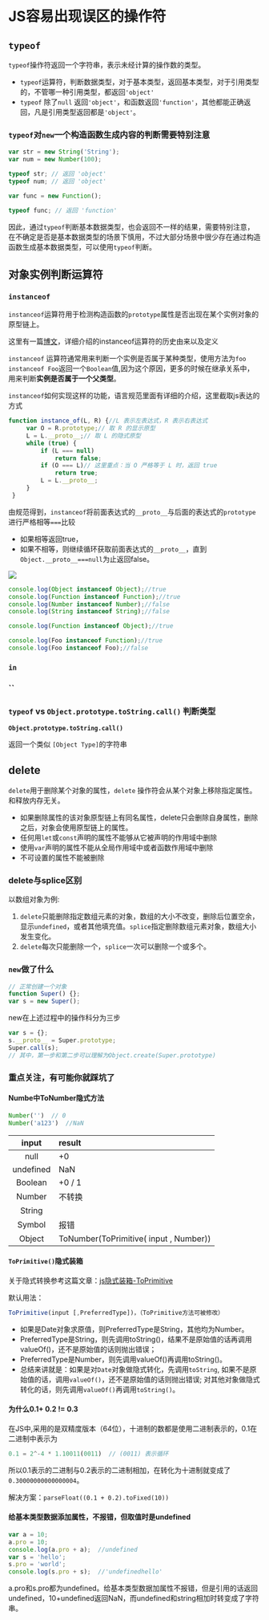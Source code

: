 # JS容易出现误区的操作符

## `typeof`

`typeof`操作符返回一个字符串，表示未经计算的操作数的类型。

- `typeof`运算符，判断数据类型，对于基本类型，返回基本类型，对于引用类型的，不管哪一种引用类型，都返回`'object'`
- `typeof` 除了`null` 返回`'object'`，和函数返回`'function'`，其他都能正确返回，凡是引用类型返回都是`'object'`。

### `typeof`对`new`一个构造函数生成内容的判断需要特别注意
```js
var str = new String('String');
var num = new Number(100);

typeof str; // 返回 'object'
typeof num; // 返回 'object'

var func = new Function();

typeof func; // 返回 'function'
```
因此，通过`typeof`判断基本数据类型，也会返回不一样的结果，需要特别注意，在不确定是否是基本数据类型的场景下慎用，不过大部分场景中很少存在通过构造函数生成基本数据类型，可以使用`typeof`判断。


## 对象实例判断运算符

### `instanceof`

`instanceof`运算符用于检测构造函数的`prototype`属性是否出现在某个实例对象的原型链上。

这里有一篇[博文](https://www.ibm.com/developerworks/cn/web/1306_jiangjj_jsinstanceof/index.html)，详细介绍的instanceof运算符的历史由来以及定义

`instanceof` 运算符通常用来判断一个实例是否属于某种类型，使用方法为`foo instanceof Foo`返回一个`Boolean`值,因为这个原因，更多的时候在继承关系中，用来判断**实例是否属于一个父类型**。

`instanceof`如何实现这样的功能，语言规范里面有详细的介绍，这里截取js表达的方式

```js
function instance_of(L, R) {//L 表示左表达式，R 表示右表达式
     var O = R.prototype;// 取 R 的显示原型
     L = L.__proto__;// 取 L 的隐式原型
     while (true) {
         if (L === null)
             return false;
         if (O === L)// 这里重点：当 O 严格等于 L 时，返回 true 
             return true;
         L = L.__proto__;
     }
 }
```

由规范得到，`instanceof`将前面表达式的`__proto__`与后面的表达式的`prototype`进行严格相等`===`比较
- 如果相等返回true，
- 如果不相等，则继续循环获取前面表达式的`__proto__`，直到 `Object.__proto__===null`为止返回false。

![](/assets/prototype.jpg)

```js
console.log(Object instanceof Object);//true 
console.log(Function instanceof Function);//true 
console.log(Number instanceof Number);//false 
console.log(String instanceof String);//false 

console.log(Function instanceof Object);//true 

console.log(Foo instanceof Function);//true 
console.log(Foo instanceof Foo);//false
```



### `in`

### ``
### `typeof` vs `Object.prototype.toString.call()` 判断类型



**`Object.prototype.toString.call()`**

返回一个类似 `[Object Type]`的字符串

## delete
`delete`用于删除某个对象的属性，`delete` 操作符会从某个对象上移除指定属性。和释放内存无关。
- 如果删除属性的该对象原型链上有同名属性，delete只会删除自身属性，删除之后，对象会使用原型链上的属性。
- 任何用`let`或`const`声明的属性不能够从它被声明的作用域中删除
- 使用`var`声明的属性不能从全局作用域中或者函数作用域中删除
- 不可设置的属性不能被删除

### delete与splice区别
以数组对象为例:
1. `delete`只能删除指定数组元素的对象，数组的大小不改变，删除后位置空余，显示`undefined`，或者其他填充值。`splice`指定删除数组元素对象，数组大小发生变化。
2. `delete`每次只能删除一个，`splice`一次可以删除一个或多个。


### `new`做了什么
```js
// 正常创建一个对象
function Super() {};
var s = new Super();
```
new在上述过程中的操作科分为三步
```js
var s = {};
s.__proto__ = Super.prototype;
Super.call(s);
// 其中，第一步和第二步可以理解为Object.create(Super.prototype)
```

### 重点关注，有可能你就踩坑了
#### Numbe中ToNumber隐式方法

```js
Number('')  // 0
Number('a123')  //NaN
```

| input     | result                                     |
|:----------:|:-------------------------------------------|
| null      | +0                                         |
| undefined | NaN                                        |
| Boolean   | +0 / 1                                     |
| Number    | 不转换                                      |
| String    |                                            |
| Symbol    | 报错                                       |
| Object    | ToNumber(ToPrimitive( input , Number)) |

#### `ToPrimitive()`隐式装箱

关于隐式转换参考这篇文章：[js隐式装箱-ToPrimitive](https://sinaad.github.io/xfe/2016/04/15/ToPrimitive/)

默认用法：
```js
ToPrimitive(input [,PreferredType])，（ToPrimitive方法可被修改）
```
- 如果是Date对象求原值，则PreferredType是String，其他均为Number。
- PreferredType是String，则先调用toString()，结果不是原始值的话再调用valueOf()，还不是原始值的话则抛出错误；
- PreferredType是Number，则先调用valueOf()再调用toString()。
- 总结来讲就是：如果是对`Date`对象做隐式转化，先调用`toString`, 如果不是原始值的话，调用`valueOf()`，还不是原始值的话则抛出错误; 对其他对象做隐式转化的话，则先调用`valueOf()`再调用`toString()`。


#### 为什么0.1+ 0.2 != 0.3
在JS中,采用的是双精度版本（64位），十进制的数都是使用二进制表示的，0.1在二进制中表示为
```js
0.1 = 2^-4 * 1.10011(0011)  // (0011) 表示循环
```
所以0.1表示的二进制与0.2表示的二进制相加，在转化为十进制就变成了`0.30000000000000004`。

解决方案：`parseFloat((0.1 + 0.2).toFixed(10))`


#### 给基本类型数据添加属性，不报错，但取值时是undefined

```js
var a = 10;
a.pro = 10;
console.log(a.pro + a);  //undefined
var s = 'hello';
s.pro = 'world';
console.log(s.pro + s);  //'undefinedhello'
```
a.pro和s.pro都为undefined。给基本类型数据加属性不报错，但是引用的话返回undefined，10+undefined返回NaN，而undefined和string相加时转变成了字符串。




